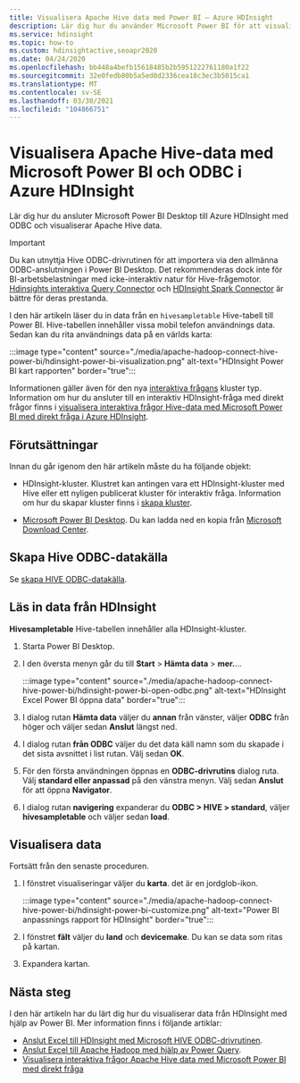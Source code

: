 ```yaml
---
title: Visualisera Apache Hive data med Power BI – Azure HDInsight
description: Lär dig hur du använder Microsoft Power BI för att visualisera Hive-data som bearbetas av Azure HDInsight.
ms.service: hdinsight
ms.topic: how-to
ms.custom: hdinsightactive,seoapr2020
ms.date: 04/24/2020
ms.openlocfilehash: bb448a4befb15618485b2b5951222761180a1f22
ms.sourcegitcommit: 32e0fedb80b5a5ed0d2336cea18c3ec3b5015ca1
ms.translationtype: MT
ms.contentlocale: sv-SE
ms.lasthandoff: 03/30/2021
ms.locfileid: "104866751"
---
```

# <a name="visualize-apache-hive-data-with-microsoft-power-bi-using-odbc-in-azure-hdinsight"></a>Visualisera Apache Hive-data med Microsoft Power BI och ODBC i Azure HDInsight

Lär dig hur du ansluter Microsoft Power BI Desktop till Azure HDInsight med ODBC och visualiserar Apache Hive data.

> [!IMPORTANT]
> Du kan utnyttja Hive ODBC-drivrutinen för att importera via den allmänna ODBC-anslutningen i Power BI Desktop. Det rekommenderas dock inte för BI-arbetsbelastningar med icke-interaktiv natur för Hive-frågemotor. [Hdinsights interaktiva Query Connector](../interactive-query/apache-hadoop-connect-hive-power-bi-directquery.md) och [HDInsight Spark Connector](/power-bi/spark-on-hdinsight-with-direct-connect) är bättre för deras prestanda.

I den här artikeln läser du in data från en `hivesampletable` Hive-tabell till Power BI. Hive-tabellen innehåller vissa mobil telefon användnings data. Sedan kan du rita användnings data på en världs karta:

:::image type="content" source="./media/apache-hadoop-connect-hive-power-bi/hdinsight-power-bi-visualization.png" alt-text="HDInsight Power BI kart rapporten" border="true":::

Informationen gäller även för den nya [interaktiva frågans](../interactive-query/apache-interactive-query-get-started.md) kluster typ. Information om hur du ansluter till en interaktiv HDInsight-fråga med direkt frågor finns i [visualisera interaktiva frågor Hive-data med Microsoft Power BI med direkt fråga i Azure HDInsight](../interactive-query/apache-hadoop-connect-hive-power-bi-directquery.md).

## <a name="prerequisites"></a>Förutsättningar

Innan du går igenom den här artikeln måste du ha följande objekt:

* HDInsight-kluster. Klustret kan antingen vara ett HDInsight-kluster med Hive eller ett nyligen publicerat kluster för interaktiv fråga. Information om hur du skapar kluster finns i [skapa kluster](apache-hadoop-linux-tutorial-get-started.md).

* [Microsoft Power BI Desktop](https://powerbi.microsoft.com/desktop/). Du kan ladda ned en kopia från [Microsoft Download Center](https://www.microsoft.com/download/details.aspx?id=45331).

## <a name="create-hive-odbc-data-source"></a>Skapa Hive ODBC-datakälla

Se [skapa HIVE ODBC-datakälla](apache-hadoop-connect-excel-hive-odbc-driver.md#create-apache-hive-odbc-data-source).

## <a name="load-data-from-hdinsight"></a>Läs in data från HDInsight

**Hivesampletable** Hive-tabellen innehåller alla HDInsight-kluster.

1. Starta Power BI Desktop.

1. I den översta menyn går du till **Start**  >  **Hämta data**  >  **mer.**...

    :::image type="content" source="./media/apache-hadoop-connect-hive-power-bi/hdinsight-power-bi-open-odbc.png" alt-text="HDInsight Excel Power BI öppna data" border="true":::

1. I dialog rutan **Hämta data** väljer du **annan** från vänster, väljer **ODBC** från höger och väljer sedan **Anslut** längst ned.

1. I dialog rutan **från ODBC** väljer du det data käll namn som du skapade i det sista avsnittet i list rutan. Välj sedan **OK**.

1. För den första användningen öppnas en **ODBC-drivrutins** dialog ruta. Välj **standard eller anpassad** på den vänstra menyn. Välj sedan **Anslut** för att öppna **Navigator**.

1. I dialog rutan **navigering** expanderar du **ODBC > HIVE > standard**, väljer **hivesampletable** och väljer sedan **load**.

## <a name="visualize-data"></a>Visualisera data

Fortsätt från den senaste proceduren.

1. I fönstret visualiseringar väljer du **karta**. det är en jordglob-ikon.

    :::image type="content" source="./media/apache-hadoop-connect-hive-power-bi/hdinsight-power-bi-customize.png" alt-text="Power BI anpassnings rapport för HDInsight" border="true":::

1. I fönstret **fält** väljer du **land** och **devicemake**. Du kan se data som ritas på kartan.

1. Expandera kartan.

## <a name="next-steps"></a>Nästa steg

I den här artikeln har du lärt dig hur du visualiserar data från HDInsight med hjälp av Power BI.  Mer information finns i följande artiklar:

* [Anslut Excel till HDInsight med Microsoft HIVE ODBC-drivrutinen](./apache-hadoop-connect-excel-hive-odbc-driver.md).
* [Anslut Excel till Apache Hadoop med hjälp av Power Query](apache-hadoop-connect-excel-power-query.md).
* [Visualisera interaktiva frågor Apache Hive data med Microsoft Power BI med direkt fråga](../interactive-query/apache-hadoop-connect-hive-power-bi-directquery.md)